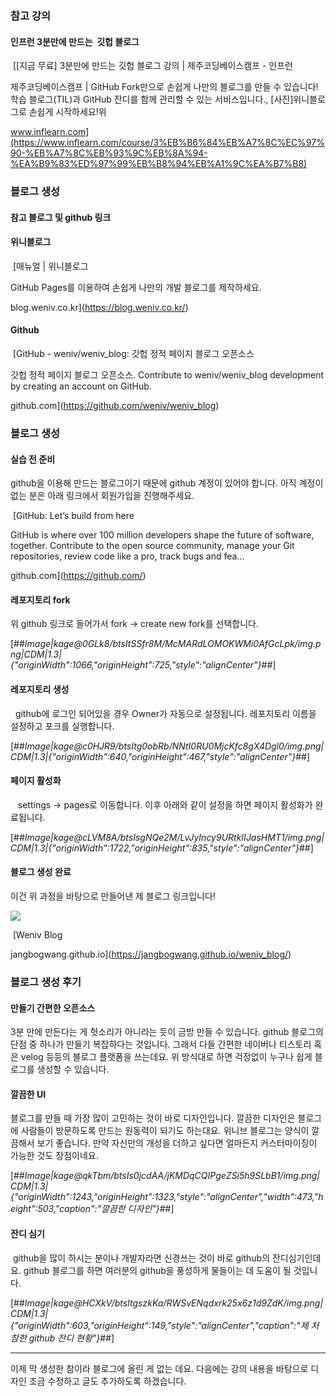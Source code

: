 ### **참고 강의**

#### **인프런 3분만에 만드는  깃헙 블로그**

 [\[지금 무료\] 3분만에 만드는 깃헙 블로그 강의 | 제주코딩베이스캠프 - 인프런

제주코딩베이스캠프 | GitHub Fork만으로 손쉽게 나만의 블로그를 만들 수 있습니다! 학습 블로그(TIL)과 GitHub 잔디를 함께 관리할 수 있는 서비스입니다., \[사진\]위니블로그로 손쉽게 시작하세요!위

www.inflearn.com](https://www.inflearn.com/course/3%EB%B6%84%EB%A7%8C%EC%97%90-%EB%A7%8C%EB%93%9C%EB%8A%94-%EA%B9%83%ED%97%99%EB%B8%94%EB%A1%9C%EA%B7%B8)

### **블로그 생성**

#### **참고 블로그 및 github 링크**

#### **위니블로그**

 [매뉴얼 | 위니블로그

GitHub Pages를 이용하여 손쉽게 나만의 개발 블로그를 제작하세요.

blog.weniv.co.kr](https://blog.weniv.co.kr/)

#### **Github**

 [GitHub - weniv/weniv\_blog: 깃헙 정적 페이지 블로그 오픈소스

깃헙 정적 페이지 블로그 오픈소스. Contribute to weniv/weniv\_blog development by creating an account on GitHub.

github.com](https://github.com/weniv/weniv_blog)

### **블로그 생성**

#### **실습 전 준비**

github을 이용해 만드는 블로그이기 때문에 github 계정이 있어야 합니다. 아직 계정이 없는 분은 아래 링크에서 회원가입을 진행해주세요. 

 [GitHub: Let’s build from here

GitHub is where over 100 million developers shape the future of software, together. Contribute to the open source community, manage your Git repositories, review code like a pro, track bugs and fea...

github.com](https://github.com/)

#### **레포지토리 fork**

위 github 링크로 들어가서 fork -> create new fork를 선택합니다. 

[##_Image|kage@0GLk8/btsItSSfr8M/McMARdLOMOKWMi0AfGcLpk/img.png|CDM|1.3|{"originWidth":1066,"originHeight":725,"style":"alignCenter"}_##]

#### **레포지토리 생성**

  github에 로그인 되어있을 경우 Owner가 자동으로 설정됩니다. 레포지토리 이름을 설정하고 포크를 실행합니다. 

[##_Image|kage@c0HJR9/btsItg0obRb/NNtI0RU0MjcKfc8gX4Dgl0/img.png|CDM|1.3|{"originWidth":640,"originHeight":467,"style":"alignCenter"}_##]

#### **페이지 활성화**

   settings -> pages로 이동합니다. 이후 아래와 같이 설정을 하면 페이지 활성화가 완료됩니다. 

[##_Image|kage@cLVM8A/btsIsgNQe2M/LvJyIncy9URtkIIJasHMT1/img.png|CDM|1.3|{"originWidth":1722,"originHeight":835,"style":"alignCenter"}_##]

#### **블로그 생성 완료**

이건 위 과정을 바탕으로 만들어낸 제 블로그 링크입니다!

![](https://t1.daumcdn.net/keditor/emoticon/friends1/large/001.gif)

 [Weniv Blog

jangbogwang.github.io](https://jangbogwang.github.io/weniv_blog/)

### **블로그 생성 후기**

#### **만들기 간편한 오픈소스**

3분 만에 만든다는 게 헛소리가 아니라는 듯이 금방 만들 수 있습니다. github 블로그의 단점 중 하나가 만들기 복잡하다는 것입니다. 그래서 다들 간편한 네이버나 티스토리 혹은 velog 등등의 블로그 플랫폼을 쓰는데요. 위 방식대로 하면 걱정없이 누구나 쉽게 블로그를 생성할 수 있습니다. 

#### 깔끔한 UI

블로그를 만들 때 가장 많이 고민하는 것이 바로 디자인입니다. 깔끔한 디자인은 블로그에 사람들이 방문하도록 만드는 원동력이 되기도 하는대요. 위니브 블로그는 양식이 깔끔해서 보기 좋습니다. 만약 자신만의 개성을 더하고 싶다면 얼마든지 커스터마이징이 가능한 것도 장점이네요.

[##_Image|kage@qkTbm/btsIs0jcdAA/jKMDqCQIPgeZSi5h9SLbB1/img.png|CDM|1.3|{"originWidth":1243,"originHeight":1323,"style":"alignCenter","width":473,"height":503,"caption":"깔끔한 디자인"}_##]

#### 잔디 심기

 github을 많이 하시는 분이나 개발자라면 신경쓰는 것이 바로 github의 잔디심기인데요. github 블로그를 하면 여러분의 github을 풍성하게 물들이는 데 도움이 될 것입니다. 

[##_Image|kage@HCXkV/btsItgszkKa/RWSvENqdxrk25x6z1d9ZdK/img.png|CDM|1.3|{"originWidth":603,"originHeight":149,"style":"alignCenter","caption":"제 처참한 github 잔디 현황"}_##]

---

이제 막 생성한 참이라 블로그에 올린 게 없는 데요. 다음에는 강의 내용을 바탕으로 디자인 조금 수정하고 글도 추가하도록 하겠습니다.
